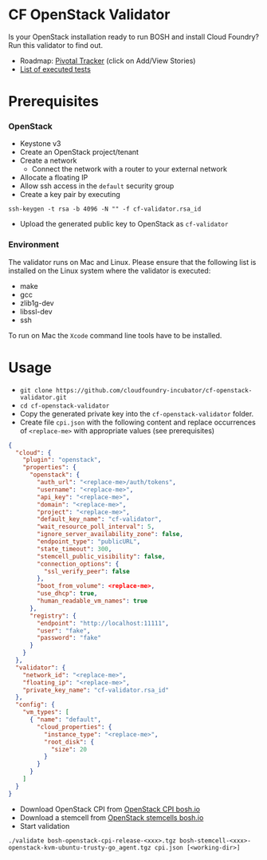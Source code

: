 # CF OpenStack Validator

Is your OpenStack installation ready to run BOSH and install Cloud Foundry? Run this validator to find out.

* Roadmap: [Pivotal Tracker](https://www.pivotaltracker.com/epic/show/2156200) (click on Add/View Stories)
* [List of executed tests](docs/list_of_executed_tests.md)

# Prerequisites

### OpenStack

* Keystone v3 
* Create an OpenStack project/tenant
* Create a network
  * Connect the network with a router to your external network
* Allocate a floating IP
* Allow ssh access in the `default` security group
* Create a key pair by executing
```
ssh-keygen -t rsa -b 4096 -N "" -f cf-validator.rsa_id
```
  * Upload the generated public key to OpenStack as `cf-validator`

### Environment

The validator runs on Mac and Linux. 
Please ensure that the following list is installed on the Linux system 
where the validator is executed:

* make
* gcc
* zlib1g-dev
* libssl-dev
* ssh

To run on Mac the `Xcode` command line tools have to be installed.

# Usage

* `git clone https://github.com/cloudfoundry-incubator/cf-openstack-validator.git`
* `cd cf-openstack-validator`
* Copy the generated private key into the `cf-openstack-validator` folder.
* Create file `cpi.json` with the following content and replace occurrences of `<replace-me>` with appropriate values (see prerequisites)
```json
{
  "cloud": {
    "plugin": "openstack",
    "properties": {
      "openstack": {
        "auth_url": "<replace-me>/auth/tokens",
        "username": "<replace-me>",
        "api_key": "<replace-me>",
        "domain": "<replace-me>",
        "project": "<replace-me>",
        "default_key_name": "cf-validator",
        "wait_resource_poll_interval": 5,
        "ignore_server_availability_zone": false,
        "endpoint_type": "publicURL",
        "state_timeout": 300,
        "stemcell_public_visibility": false,
        "connection_options": {
          "ssl_verify_peer": false
        },
        "boot_from_volume": <replace-me>,
        "use_dhcp": true,
        "human_readable_vm_names": true
      },
      "registry": {
        "endpoint": "http://localhost:11111",
        "user": "fake",
        "password": "fake"
      }
    }
  },
  "validator": {
    "network_id": "<replace-me>",
    "floating_ip": "<replace-me>",
    "private_key_name": "cf-validator.rsa_id"
  },
  "config": {
    "vm_types": [
      { "name": "default",
        "cloud_properties": {
          "instance_type": "<replace-me>",
          "root_disk": {
            "size": 20
          }
        }
      }
    ]
  }
}
```
* Download OpenStack CPI from [OpenStack CPI bosh.io](http://bosh.io/releases/github.com/cloudfoundry-incubator/bosh-openstack-cpi-release?all=1)
* Download a stemcell from [OpenStack stemcells bosh.io](http://bosh.io/stemcells/bosh-openstack-kvm-ubuntu-trusty-go_agent)
* Start validation
```
./validate bosh-openstack-cpi-release-<xxx>.tgz bosh-stemcell-<xxx>-openstack-kvm-ubuntu-trusty-go_agent.tgz cpi.json [<working-dir>]
```
